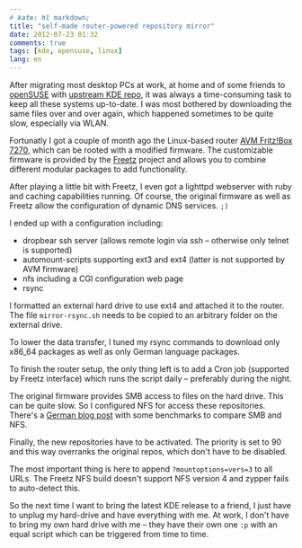 ```yaml
---
# kate: hl markdown;
title: "self-made router-powered repository mirror"
date: 2012-07-23 01:32
comments: true
tags: [kde, opensuse, linux]
lang: en
---
```


After migrating most desktop PCs at work, at home and of some friends to
[openSUSE][opensuse] with [upstream KDE repo][kde-repo], it was always a
time-consuming task to keep all these systems up-to-date. I was most
bothered by downloading the same files over and over again, which happened
sometimes to be quite slow, especially via WLAN.

Fortunatly I got a couple of month ago the Linux-based router [AVM Fritz!Box 7270][fritz],
which can be rooted with a modified firmware. The customizable firmware is
provided by the [Freetz][freetz] project and allows you to combine different
modular packages to add functionality.

<!-- more -->

After playing a little bit with Freetz, I even got a lighttpd webserver with
ruby and caching capabilities running. Of course, the original firmware as well
as Freetz allow the configuration of dynamic DNS services. `;)`

I ended up with a configuration including:

- dropbear ssh server (allows remote login via ssh – otherwise only telnet is supported)
- automount-scripts supporting ext3 and ext4 (latter is not supported by AVM firmware)
- nfs including a CGI configuration web page
- rsync

I formatted an external hard drive to use ext4 and attached it to the router.
The file `mirror-rsync.sh` needs to be copied to an arbitrary folder on the
external drive.

<script src="https://gist.github.com/rriemann/1729496.js?file=mirror-rsync.sh"></script>

To lower the data transfer, I tuned my rsync commands to download only
x86_64 packages as well as only German language packages.

<script src="https://gist.github.com/rriemann/1729496.js?file=include.txt"></script>
<script src="https://gist.github.com/rriemann/1729496.js?file=exclude.txt"></script>

To finish the router setup, the only thing left is to add a Cron job (supported by
Freetz interface) which runs the script daily – preferably during the night.

The original firmware provides SMB access to files on the hard drive. This can be
quite slow. So I configured NFS for access these repositories. There's a
[German blog post][nfs-check] with some benchmarks to compare SMB and NFS.

Finally, the new repositories have to be activated. The priority is set to 90
and this way overranks the original repos, which don't have to be disabled.

<script src="https://gist.github.com/rriemann/1729496.js?file=client.sh"></script>

The most important thing is here to append `?mountoptions=vers=3` to all URLs.
The Freetz NFS build doesn't support NFS version 4 and zypper fails to auto-detect
this.

So the next time I want to bring the latest KDE release to a friend, I just have
to unplug my hard-drive and have everything with me. At work, I don't have to
bring my own hard drive with me – they have their own one `:p` with an equal script
which can be triggered from time to time.

[fritz]: http://en.wikipedia.org/wiki/FRITZ!Box
[opensuse]: http://www.opensuse.org/
[kde-repo]: http://en.opensuse.org/KDE_repositories#Upstream_release_aka._KR48_.28KDE_SC_4.8.29
[freetz]: http://freetz.org/
[nfs-check]: http://linuxundich.de/de/hardware/dateifreigaben-auf-der-fritzbox-via-nfs-und-freetz/